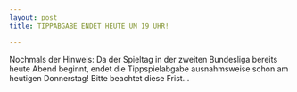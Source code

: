 ```yaml
---
layout: post
title: TIPPABGABE ENDET HEUTE UM 19 UHR!

---
```


Nochmals der Hinweis: Da der Spieltag in der zweiten Bundesliga bereits heute Abend beginnt, endet die Tippspielabgabe ausnahmsweise schon am heutigen Donnerstag! Bitte beachtet diese Frist...


